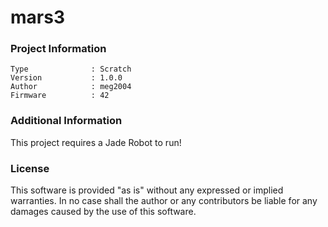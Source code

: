 mars3
================



### Project Information
```
Type              : Scratch
Version           : 1.0.0
Author            : meg2004
Firmware          : 42
```

### Additional Information
This project requires a Jade Robot to run!

### License
This software is provided "as is" without any expressed or implied warranties.  In no case shall the author or any contributors be liable for any damages caused by the use of this software.

